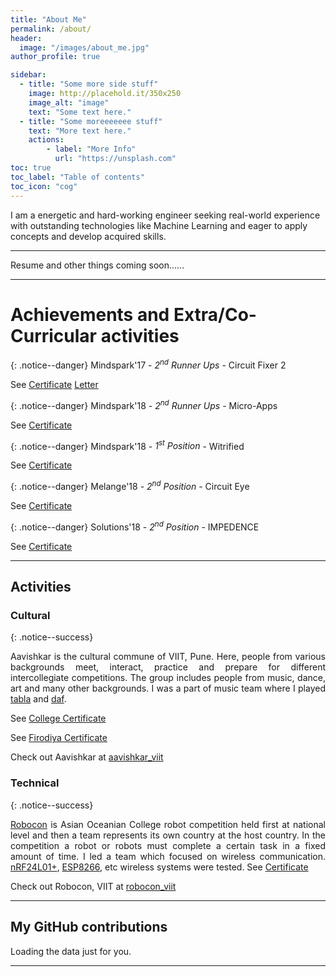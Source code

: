```yaml
---
title: "About Me"
permalink: /about/
header:
  image: "/images/about_me.jpg"
author_profile: true

sidebar:
  - title: "Some more side stuff"
    image: http://placehold.it/350x250
    image_alt: "image"
    text: "Some text here."
  - title: "Some moreeeeeee stuff"
    text: "More text here."
    actions:
        - label: "More Info"
          url: "https://unsplash.com"
toc: true
toc_label: "Table of contents"
toc_icon: "cog"
---
```


I am a energetic and hard-working engineer seeking real-world experience with outstanding technologies like Machine Learning and eager to apply concepts and develop acquired skills.

---

Resume and other things coming soon......

---

# Achievements and Extra/Co-Curricular activities

{: .notice--danger}
Mindspark'17 - *2<sup>nd</sup> Runner Ups* - Circuit Fixer 2

See <a href="https://www.slideshare.net/PranavNatekar/mindspark17-certificate" class="btn btn--success">Certificate</a> <a href="https://www.slideshare.net/PranavNatekar/mindspark17-letter" class="btn btn--danger">Letter</a>  

{: .notice--danger}
Mindspark'18 - *2<sup>nd</sup> Runner Ups* - Micro-Apps

See <a href="https://www.slideshare.net/PranavNatekar/mindspark18-certificate-microapps" class="btn btn--info">Certificate</a>

{: .notice--danger}
Mindspark'18 - *1<sup>st</sup> Position* - Witrified

See <a href="https://www.slideshare.net/PranavNatekar/mindspark-certificate-witrified" class="btn btn--info">Certificate</a>

{: .notice--danger}
Melange'18 - *2<sup>nd</sup> Position* - Circuit Eye

See <a href="https://www.slideshare.net/PranavNatekar/melange18-certificate" class="btn btn--warning">Certificate</a>

{: .notice--danger}
Solutions'18 - *2<sup>nd</sup> Position* - IMPEDENCE

See <a href="https://www.slideshare.net/PranavNatekar/ait-certificate-152725247
" class="btn btn--warning">Certificate</a>

---

## Activities

### Cultural

{: .notice--success}
<div style="text-align: justify">
Aavishkar is the cultural commune of VIIT, Pune. Here, people from various backgrounds meet, interact, practice and prepare for different intercollegiate competitions. The group includes people from music, dance, art and many other backgrounds.
I was a part of music team where I played <a href="https://en.wikipedia.org/wiki/Tabla">tabla</a> and <a href="https://en.wikipedia.org/wiki/Daf">daf</a>.

See <a href="https://www.slideshare.net/PranavNatekar/aavishkar-certificate" class="btn btn--warning">College Certificate</a>

See <a href="https://www.slideshare.net/PranavNatekar/firodiya-certificate" class="btn btn--danger">Firodiya Certificate</a>
</div>

Check out Aavishkar at <i class="fab fa-fw fa-instagram"></i> <a href="https://www.instagram.com/aavishkar_viit/">aavishkar_viit</a>


### Technical

{: .notice--success}
<div style="text-align: justify">
<a href="https://en.wikipedia.org/wiki/ABU_Robocon">Robocon</a> is Asian Oceanian College robot competition held first at national level and then a team represents its own country at the host country. In the competition a robot or robots must complete a certain task in a fixed amount of time.
I led a team which focused on wireless communication. <a href="https://www.sparkfun.com/datasheets/Components/nRF24L01_prelim_prod_spec_1_2.pdf">nRF24L01+</a>, <a href="https://www.espressif.com/en/products/hardware/esp8266ex/overview">ESP8266</a>, etc wireless systems were tested.
See <a href="https://www.slideshare.net/PranavNatekar/roboconcert" class="btn btn--danger">Certificate</a>
</div>

Check out Robocon, VIIT at <i class="fab fa-fw fa-instagram"></i> <a href="https://www.instagram.com/robocon_viit/">robocon_viit</a>

---

## My GitHub contributions

<!-- Include the library. -->
<script
  src="https://unpkg.com/github-calendar@latest/dist/github-calendar.min.js"
></script>

<!-- Optionally, include the theme (if you don't want to struggle to write the CSS) -->
<link
   rel="stylesheet"
   href="https://unpkg.com/github-calendar@latest/dist/github-calendar-responsive.css"
/>

<!-- Prepare a container for your calendar. -->
<div class="calendar">
    <!-- Loading stuff -->
    Loading the data just for you.
</div>

<script>
    GitHubCalendar(".calendar", "pranav6670");
    // or enable responsive functionality
    GitHubCalendar(".calendar", "pranav6670", { responsive: true });
</script>

---
